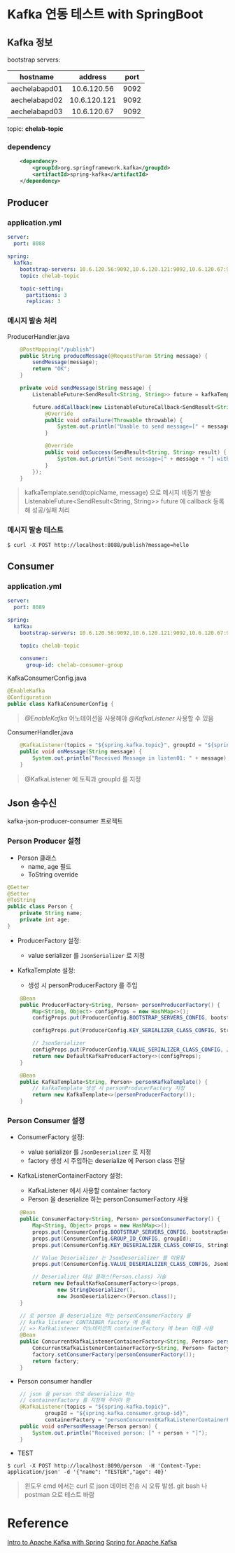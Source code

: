 # Kafka 연동 테스트 with SpringBoot


## Kafka 정보
bootstrap servers:

|    hostname   |    address   | port |
|:-------------:|:------------:|:----:|
| aechelabapd01 | 10.6.120.56  | 9092 |
| aechelabapd02 | 10.6.120.121 | 9092 |
| aechelabapd03 | 10.6.120.67  | 9092 |

topic: **chelab-topic**

### dependency
```xml
    <dependency>
        <groupId>org.springframework.kafka</groupId>
        <artifactId>spring-kafka</artifactId>
    </dependency>
```

## Producer

### application.yml
```yaml
server:
  port: 8088

spring:
  kafka:
    bootstrap-servers: 10.6.120.56:9092,10.6.120.121:9092,10.6.120.67:9092
    topic: chelab-topic

    topic-setting:
      partitions: 3
      replicas: 3

```

### 메시지 발송 처리
ProducerHandler.java
```java
    @PostMapping("/publish")
    public String produceMessage(@RequestParam String message) {
        sendMessage(message);
        return "OK";
    }

    private void sendMessage(String message) {
        ListenableFuture<SendResult<String, String>> future = kafkaTemplate.send(topicName, message);

        future.addCallback(new ListenableFutureCallback<SendResult<String, String>>() {
            @Override
            public void onFailure(Throwable throwable) {
                System.out.println("Unable to send message=[" + message + "] due to : " + throwable.getMessage());
            }

            @Override
            public void onSuccess(SendResult<String, String> result) {
                System.out.println("Sent message=[" + message + "] with offset=[" + result.getRecordMetadata().offset() + "]");
            }
        });
    }
```

> kafkaTemplate.send(topicName, message) 으로 메시지 비동기 발송
> ListenableFuture<SendResult<String, String>> future 에 callback 등록해 성공/실패 처리


### 메시지 발송 테스트

```shell script
$ curl -X POST http://localhost:8088/publish?message=hello
```

## Consumer

### application.yml
```yaml
server:
  port: 8089

spring:
  kafka:
    bootstrap-servers: 10.6.120.56:9092,10.6.120.121:9092,10.6.120.67:9092

    topic: chelab-topic

    consumer:
      group-id: chelab-consumer-group
```



KafkaConsumerConfig.java
```java
@EnableKafka
@Configuration
public class KafkaConsumerConfig {

```
>*@EnableKafka* 어노테이션을 사용해야 *@KafkaListener* 사용할 수 있음


ConsumerHandler.java
```java
    @KafkaListener(topics = "${spring.kafka.topic}", groupId = "${spring.kafka.consumer.group-id}")
    public void onMessage(String message) {
        System.out.println("Received Message in listen01: " + message);
    }
```
> @KafkaListener 에 토픽과 groupId 를 지정



## Json 송수신
kafka-json-producer-consumer 프로젝트

### Person Producer 설정

* Person 클래스
  * name, age 필드
  * ToString override
```java
@Getter
@Setter
@ToString
public class Person {
    private String name;
    private int age;
}
```

* ProducerFactory 설정:
  * value serializer 를 `JsonSerializer` 로 지정

* KafkaTemplate 설정:
  * 생성 시 personProducerFactory 를 주입

```java
    @Bean
    public ProducerFactory<String, Person> personProducerFactory() {
        Map<String, Object> configProps = new HashMap<>();
        configProps.put(ProducerConfig.BOOTSTRAP_SERVERS_CONFIG, bootstrapServers);

        configProps.put(ProducerConfig.KEY_SERIALIZER_CLASS_CONFIG, StringSerializer.class);

        // JsonSerializer
        configProps.put(ProducerConfig.VALUE_SERIALIZER_CLASS_CONFIG, JsonSerializer.class);
        return new DefaultKafkaProducerFactory<>(configProps);
    }

    @Bean
    public KafkaTemplate<String, Person> personKafkaTemplate() {
        // kafkaTemplate 생성 시 personProducerFactory 지정
        return new KafkaTemplate<>(personProducerFactory());
    }
```


### Person Consumer 설정

* ConsumerFactory 설정:
  * value serializer 를 `JsonDeserializer` 로 지정
  * factory 생성 시 주입하는 deserialize 에 Person class 전달

* KafkaListenerContainerFactory 설정:
  * KafkaListener 에서 사용할 container factory
  * Person 을 deserialize 하는 personConsumerFactory 사용 

```java
    @Bean
    public ConsumerFactory<String, Person> personConsumerFactory() {
        Map<String, Object> props = new HashMap<>();
        props.put(ConsumerConfig.BOOTSTRAP_SERVERS_CONFIG, bootstrapServers);
        props.put(ConsumerConfig.GROUP_ID_CONFIG, groupId);
        props.put(ConsumerConfig.KEY_DESERIALIZER_CLASS_CONFIG, StringDeserializer.class);

        // Value Deserializer 는 JsonDeserializer 를 이용함
        props.put(ConsumerConfig.VALUE_DESERIALIZER_CLASS_CONFIG, JsonDeserializer.class);

        // Deserializer 대상 클래스(Person.class) 기술
        return new DefaultKafkaConsumerFactory<>(props,
                new StringDeserializer(),
                new JsonDeserializer<>(Person.class));
    }

    // 로 person 을 deserialize 하는 personConsumerFactory 를
    // kafka listener CONTAINER factory 에 등록
    // => KafkaListener 어노테이션의 containerFactory 에 bean 이름 사용
    @Bean
    public ConcurrentKafkaListenerContainerFactory<String, Person> personConcurrentKafkaListenerContainerFactory () {
        ConcurrentKafkaListenerContainerFactory<String, Person> factory = new ConcurrentKafkaListenerContainerFactory<>();
        factory.setConsumerFactory(personConsumerFactory());
        return factory;
    }
```

* Person consumer handler
```java
    // json 을 person 으로 deserialize 하는
    // containerFactory 를 지정해 주어야 함
    @KafkaListener(topics = "${spring.kafka.topic}",
            groupId = "${spring.kafka.consumer.group-id}",
            containerFactory = "personConcurrentKafkaListenerContainerFactory")
    public void onPersonMessage(Person person) {
        System.out.println("Received person: [" + person + "]");
    }
```

* TEST
```shell script
$ curl -X POST http://localhost:8090/person  -H 'Content-Type: application/json' -d '{"name": "TESTER","age": 40}'
```
> 윈도우 cmd 에서는 curl 로 json 데이터 전송 시 오류 발생. git bash 나 postman 으로 테스트 바람


# Reference
[Intro to Apache Kafka with Spring](https://www.baeldung.com/spring-kafka)
[Spring for Apache Kafka](https://docs.spring.io/spring-kafka/reference/html/)
